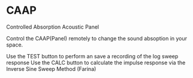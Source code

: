 # CAAP
Controlled Absorption Acoustic Panel

Control the CAAP(Panel) remotely to change the sound absoption in your space. 

Use the TEST button to perform an save a recording of the log sweep response
Use the CALC button to calculate the impulse response via the Inverse Sine Sweep Method (Farina)
